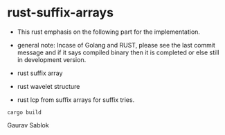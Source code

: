 # rust-suffix-arrays

 - This rust emphasis on the following part for the implementation. 
 - general note: Incase of Golang and RUST, please see the last commit message and if it says compiled binary then it is completed or else still in development version.
 
 - rust suffix array 
 - rust wavelet structure
 - rust lcp from suffix arrays for suffix tries.

 ```
 cargo build 
 
 ```
 

 Gaurav Sablok 
